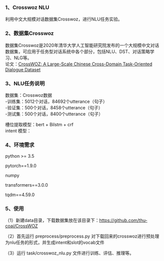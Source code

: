 ### 1、Crosswoz NLU

利用中文大规模对话数据集Crosswoz，进行NLU任务实验。

### 2、数据集Crosswoz

数据集Crosswoz是2020年清华大学人工智能研究院发布的一个大规模中文对话数据集，可应用于任务型对话系统中各个部分，包括NLU、DST、对话策略学习、NLG等。  
论文：[CrossWOZ: A Large-Scale Chinese Cross-Domain Task-Oriented Dialogue Dataset](https://arxiv.org/abs/2002.11893)

### 3、NLU任务说明

数据集：Crosswoz数据  
    -训练集：5012个对话，84692个utterance（句子）  
    -验证集：500个对话，8458个utterance（句子）  
    -测试集：500个对话，8400个utterance（句子）  
    
槽位提取模型：bert + Bilstm + crf  
intent 模型：

### 4、环境需求

python >= 3.5

pytorch==1.9.0

numpy

transformers==3.0.0

tqdm==4.59.0

### 5、使用

（1）新建data目录，下载数据集放在该目录下：https://github.com/thu-coai/CrossWOZ

（2）首先运行 preprocess/preprocess.py 对下载回来的crosswoz进行预处理为nlu任务的形式，并生成intent和slot的vocab文件

（3）运行 task/crosswoz_nlu.py 文件进行训练、评估、推理等。








